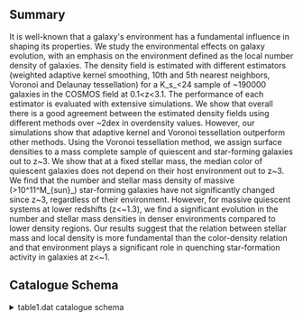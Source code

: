 ## Summary

It is well-known that a galaxy's environment has a fundamental influence in shaping its properties. We study the environmental effects on galaxy evolution, with an emphasis on the environment defined as the local number density of galaxies. The density field is estimated with different estimators (weighted adaptive kernel smoothing, 10th and 5th nearest neighbors, Voronoi and Delaunay tessellation) for a K_s_<24 sample of ~190000 galaxies in the COSMOS field at 0.1<z<3.1. The performance of each estimator is evaluated with extensive simulations. We show that overall there is a good agreement between the estimated density fields using different methods over ~2dex in overdensity values. However, our simulations show that adaptive kernel and Voronoi tessellation outperform other methods. Using the Voronoi tessellation method, we assign surface densities to a mass complete sample of quiescent and star-forming galaxies out to z~3. We show that at a fixed stellar mass, the median color of quiescent galaxies does not depend on their host environment out to z~3. We find that the number and stellar mass density of massive (>10^11^M_{sun}_) star-forming galaxies have not significantly changed since z~3, regardless of their environment. However, for massive quiescent systems at lower redshifts (z<~1.3), we find a significant evolution in the number and stellar mass densities in denser environments compared to lower density regions. Our results suggest that the relation between stellar mass and local density is more fundamental than the color-density relation and that environment plays a significant role in quenching star-formation activity in galaxies at z<~1.

## Catalogue Schema

<details>
<summary>table1.dat catalogue schema</summary>

| Bytes   | Format   | Units   | Label   | Explanations                                   |
|:--------|:---------|:--------|:--------|:-----------------------------------------------|
| 1- 6    | I6       | ---     | Seq     | Running sequence number                        |
| 8- 16   | F9.5     | deg     | RAdeg   | Right Ascension in decimal degrees (J2000)     |
| 18- 24  | F7.5     | deg     | DEdeg   | Declination in decimal degrees (J2000)         |
| 26- 31  | F6.4     | ---     | zph     | [0.05/3.2] Ilbert et al. 2013, J/A+A/556/A55,  |
| 33- 37  | F5.2     | mag     | Ksmag   | [15/24] McCracken et al. 2012, J/A+A/544/A156, |
| 39- 45  | F7.4     | [-]     | logdel  | [-1.9/1.5]? log overdensity kernel (1)         |

**Note**: A blank indicates that the value is not obtainable.

</details>
